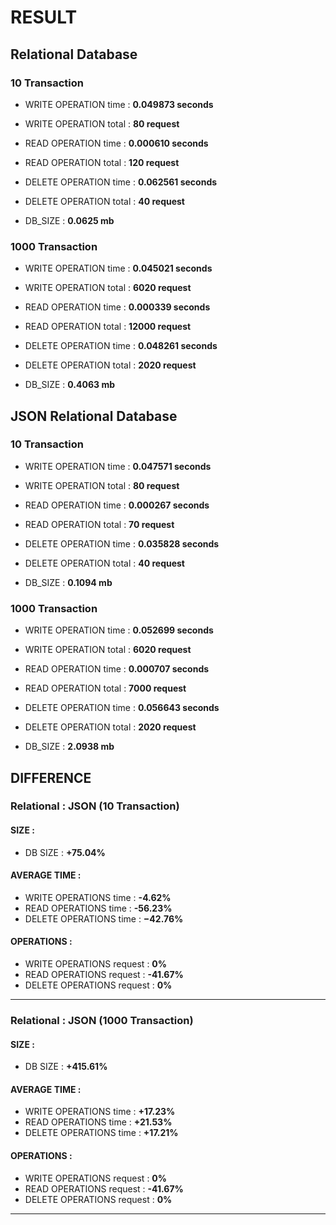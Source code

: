 # RESULT

## Relational Database

### 10 Transaction
- WRITE OPERATION time : <b>0.049873 seconds</b>
- WRITE OPERATION total : <b>80 request</b>

- READ OPERATION time : <b>0.000610 seconds</b>
- READ OPERATION total : <b>120 request</b>

- DELETE OPERATION time : <b>0.062561 seconds</b>
- DELETE OPERATION total : <b>40 request</b>

- DB_SIZE : <b>0.0625 mb</b>

### 1000 Transaction
- WRITE OPERATION time : <b>0.045021 seconds</b>
- WRITE OPERATION total : <b>6020 request</b>

- READ OPERATION time : <b>0.000339 seconds</b>
- READ OPERATION total : <b>12000 request</b>

- DELETE OPERATION time : <b>0.048261 seconds</b>
- DELETE OPERATION total : <b>2020 request</b>

- DB_SIZE : <b>0.4063 mb</b>


## JSON Relational Database

### 10 Transaction
- WRITE OPERATION time : <b>0.047571 seconds</b>
- WRITE OPERATION total : <b>80 request</b>

- READ OPERATION time : <b>0.000267 seconds</b>
- READ OPERATION total : <b>70 request</b>

- DELETE OPERATION time : <b>0.035828 seconds</b>
- DELETE OPERATION total : <b>40 request</b>

- DB_SIZE : <b>0.1094 mb</b>

### 1000 Transaction
- WRITE OPERATION time : <b>0.052699 seconds</b>
- WRITE OPERATION total : <b>6020 request</b>

- READ OPERATION time : <b>0.000707 seconds</b>
- READ OPERATION total : <b>7000 request</b>

- DELETE OPERATION time : <b>0.056643 seconds</b>
- DELETE OPERATION total : <b>2020 request</b>

- DB_SIZE : <b>2.0938 mb</b>

## DIFFERENCE

### Relational : JSON (10 Transaction)
#### SIZE : 
- DB SIZE : <b>+75.04%</b>
#### AVERAGE TIME :
- WRITE OPERATIONS time : <b>-4.62%</b>
- READ OPERATIONS time : <b>-56.23%</b>
- DELETE OPERATIONS time : <b>−42.76%</b>
#### OPERATIONS : 
- WRITE OPERATIONS request : <b>0%</b>
- READ OPERATIONS request : <b>-41.67%</b>
- DELETE OPERATIONS request : <b>0%</b>
---
### Relational : JSON (1000 Transaction)
#### SIZE : 
- DB SIZE : <b>+415.61%</b>
#### AVERAGE TIME :
- WRITE OPERATIONS time : <b>+17.23%</b>
- READ OPERATIONS time : <b>+21.53%</b>
- DELETE OPERATIONS time : <b>+17.21%</b>
#### OPERATIONS : 
- WRITE OPERATIONS request : <b>0%</b>
- READ OPERATIONS request : <b>-41.67%</b>
- DELETE OPERATIONS request : <b>0%</b>
---
